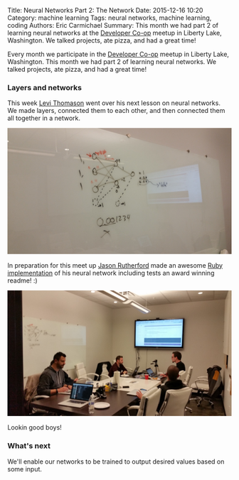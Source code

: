 Title: Neural Networks Part 2: The Network
Date: 2015-12-16 10:20
Category: machine learning
Tags: neural networks, machine learning, coding
Authors: Eric Carmichael
Summary: This month we had part 2 of learning neural networks at the [Developer Co-op](http://meetup.com/dev-coop/) meetup in Liberty Lake, Washington. We talked projects, ate pizza, and had a great time!


Every month we participate in the [Developer Co-op](http://meetup.com/dev-coop/) meetup in Liberty Lake, Washington. This month we
had part 2 of learning neural networks. We talked projects, ate pizza, and had a great time!

### Layers and networks

This week [Levi Thomason](https://www.linkedin.com/in/levithomason) went over his next lesson on neural networks. We made layers,
connected them to each other, and then connected them all together in a network.

![Neuron graph](/images/events/neuron_pt2_graph_tree.jpg)

In preparation for this meet up [Jason Rutherford](https://github.com/jason-rutherford) made an awesome [Ruby implementation](https://github.com/jason-rutherford/neural-network) of his neural network
including tests an award winning readme! :)

![Lookin' good boys!](/images/events/neuron_pt2_lookin_good_boys.jpg)

Lookin good boys! 


### What's next

We'll enable our networks to be trained to output desired values based on some input.
